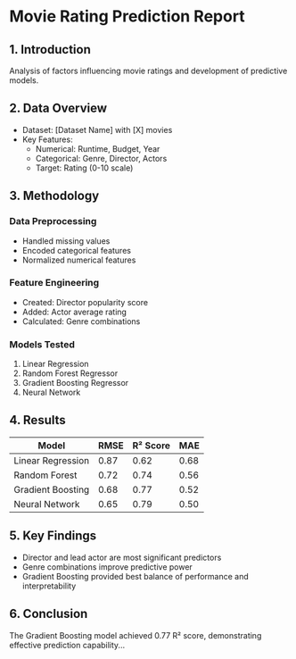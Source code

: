 # Movie Rating Prediction Report

## 1. Introduction
Analysis of factors influencing movie ratings and development of predictive models.

## 2. Data Overview
- Dataset: [Dataset Name] with [X] movies
- Key Features:
  - Numerical: Runtime, Budget, Year
  - Categorical: Genre, Director, Actors
  - Target: Rating (0-10 scale)

## 3. Methodology
### Data Preprocessing
- Handled missing values
- Encoded categorical features
- Normalized numerical features

### Feature Engineering
- Created: Director popularity score
- Added: Actor average rating
- Calculated: Genre combinations

### Models Tested
1. Linear Regression
2. Random Forest Regressor
3. Gradient Boosting Regressor
4. Neural Network

## 4. Results
| Model                   | RMSE  | R² Score | MAE  |
|-------------------------|-------|----------|------|
| Linear Regression       | 0.87  | 0.62     | 0.68 |
| Random Forest           | 0.72  | 0.74     | 0.56 |
| Gradient Boosting       | 0.68  | 0.77     | 0.52 |
| Neural Network          | 0.65  | 0.79     | 0.50 |

## 5. Key Findings
- Director and lead actor are most significant predictors
- Genre combinations improve predictive power
- Gradient Boosting provided best balance of performance and interpretability

## 6. Conclusion
The Gradient Boosting model achieved 0.77 R² score, demonstrating effective prediction capability...

